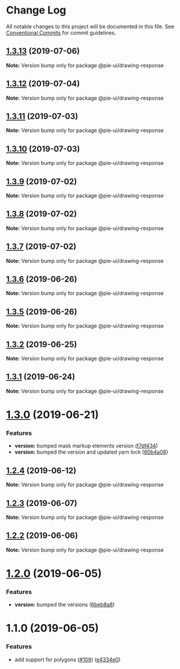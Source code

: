 # Change Log

All notable changes to this project will be documented in this file.
See [Conventional Commits](https://conventionalcommits.org) for commit guidelines.

## [1.3.13](https://github.com/pie-framework/pie-elements/compare/@pie-ui/drawing-response@1.3.12...@pie-ui/drawing-response@1.3.13) (2019-07-06)

**Note:** Version bump only for package @pie-ui/drawing-response





## [1.3.12](https://github.com/pie-framework/pie-elements/compare/@pie-ui/drawing-response@1.3.11...@pie-ui/drawing-response@1.3.12) (2019-07-04)

**Note:** Version bump only for package @pie-ui/drawing-response





## [1.3.11](https://github.com/pie-framework/pie-elements/compare/@pie-ui/drawing-response@1.3.10...@pie-ui/drawing-response@1.3.11) (2019-07-03)

**Note:** Version bump only for package @pie-ui/drawing-response





## [1.3.10](https://github.com/pie-framework/pie-elements/compare/@pie-ui/drawing-response@1.3.9...@pie-ui/drawing-response@1.3.10) (2019-07-03)

**Note:** Version bump only for package @pie-ui/drawing-response





## [1.3.9](https://github.com/pie-framework/pie-elements/compare/@pie-ui/drawing-response@1.3.8...@pie-ui/drawing-response@1.3.9) (2019-07-02)

**Note:** Version bump only for package @pie-ui/drawing-response





## [1.3.8](https://github.com/pie-framework/pie-elements/compare/@pie-ui/drawing-response@1.3.7...@pie-ui/drawing-response@1.3.8) (2019-07-02)

**Note:** Version bump only for package @pie-ui/drawing-response





## [1.3.7](https://github.com/pie-framework/pie-elements/compare/@pie-ui/drawing-response@1.3.6...@pie-ui/drawing-response@1.3.7) (2019-07-02)

**Note:** Version bump only for package @pie-ui/drawing-response





## [1.3.6](https://github.com/pie-framework/pie-elements/compare/@pie-ui/drawing-response@1.3.5...@pie-ui/drawing-response@1.3.6) (2019-06-26)

**Note:** Version bump only for package @pie-ui/drawing-response





## [1.3.5](https://github.com/pie-framework/pie-elements/compare/@pie-ui/drawing-response@1.3.2...@pie-ui/drawing-response@1.3.5) (2019-06-26)

**Note:** Version bump only for package @pie-ui/drawing-response





## [1.3.2](https://github.com/pie-framework/pie-elements/compare/@pie-ui/drawing-response@1.3.1...@pie-ui/drawing-response@1.3.2) (2019-06-25)

**Note:** Version bump only for package @pie-ui/drawing-response





## [1.3.1](https://github.com/pie-framework/pie-elements/compare/@pie-ui/drawing-response@1.3.0...@pie-ui/drawing-response@1.3.1) (2019-06-24)

**Note:** Version bump only for package @pie-ui/drawing-response





# [1.3.0](https://github.com/pie-framework/pie-elements/compare/@pie-ui/drawing-response@1.2.4...@pie-ui/drawing-response@1.3.0) (2019-06-21)


### Features

* **version:** bumped mask markup elements version ([f7df434](https://github.com/pie-framework/pie-elements/commit/f7df434))
* **version:** bumped the version and updated yarn lock ([60b4a08](https://github.com/pie-framework/pie-elements/commit/60b4a08))





## [1.2.4](https://github.com/pie-framework/pie-elements/compare/@pie-ui/drawing-response@1.2.3...@pie-ui/drawing-response@1.2.4) (2019-06-12)

**Note:** Version bump only for package @pie-ui/drawing-response





## [1.2.3](https://github.com/pie-framework/pie-elements/compare/@pie-ui/drawing-response@1.2.2...@pie-ui/drawing-response@1.2.3) (2019-06-07)

**Note:** Version bump only for package @pie-ui/drawing-response





## [1.2.2](https://github.com/pie-framework/pie-elements/compare/@pie-ui/drawing-response@1.2.0...@pie-ui/drawing-response@1.2.2) (2019-06-06)

**Note:** Version bump only for package @pie-ui/drawing-response





# [1.2.0](https://github.com/pie-framework/pie-elements/compare/@pie-ui/drawing-response@1.1.0...@pie-ui/drawing-response@1.2.0) (2019-06-05)


### Features

* **version:** bumped the versions ([6beb8a8](https://github.com/pie-framework/pie-elements/commit/6beb8a8))





# 1.1.0 (2019-06-05)


### Features

* add support for polygons  ([#109](https://github.com/pie-framework/pie-elements/issues/109)) ([e4334e0](https://github.com/pie-framework/pie-elements/commit/e4334e0))
